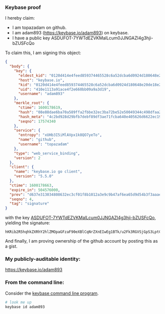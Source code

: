 ### Keybase proof

I hereby claim:

  * I am topazadam on github.
  * I am adam893 (https://keybase.io/adam893) on keybase.
  * I have a public key ASDUFOT-7YWTdEZVKMalLcum0JJNGAZI4g3hji-bZUSFcQo

To claim this, I am signing this object:

```json
{
  "body": {
    "key": {
      "eldest_kid": "0120d414e4feed859374465528c6a52dcba6d0924d180648e20de18e2f9b654485710a",
      "host": "keybase.io",
      "kid": "0120d414e4feed859374465528c6a52dcba6d0924d180648e20de18e2f9b654485710a",
      "uid": "410e1113a91ace4f2e660bb09a9a3d19",
      "username": "adam893"
    },
    "merkle_root": {
      "ctime": 1600178619,
      "hash": "08e88dae6ba70a589ffa2fbbe32ec3ba72be52e50049344c498dfaa2413825ab77e0bba02ef9fda3c8fdcf3d8ee3c3a40313d635fcb1471b230f8619b23d1a09",
      "hash_meta": "4c2bd928d29bfb7debf89df3ae71fcba640e405626d6622ec19f3a6a86c1a2b1",
      "seqno": 17574340
    },
    "service": {
      "entropy": "xUHb3I5iMlAVpx1k8QO7yeTo",
      "name": "github",
      "username": "topazadam"
    },
    "type": "web_service_binding",
    "version": 2
  },
  "client": {
    "name": "keybase.io go client",
    "version": "5.5.0"
  },
  "ctime": 1600178663,
  "expire_in": 504576000,
  "prev": "d637e313034808632ec3cf01f8b1012a3e9c9b47af6ea65d9d54b3f3aaae7fc5",
  "seqno": 4,
  "tag": "signature"
}
```

with the key [ASDUFOT-7YWTdEZVKMalLcum0JJNGAZI4g3hji-bZUSFcQo](https://keybase.io/adam893), yielding the signature:

```
hKRib2R5hqhkZXRhY2hlZMOpaGFzaF90eXBlCqNrZXnEIwEg1BTk/u2Fk3RGVSjGpS3LptCSTRgGSOIN4Y4vm2VEhXEKp3BheWxvYWTESpcCBMQg1jfjEwNICGMuw88B+LEBKj6cm0evbqZdnVSz86quf8XEICD4HE0yj9fphdq0QVjYAix4mM9JFv+muUUFPOJPrZLeAgHCo3NpZ8RA+G6zAlWKGjPJrID0pnOxyH1deaKzY+sNGF6fGEhHxYzC8hmb9f4sN6Fn2IbzJVmDbJvzL35HyjlfwJ22/UlxBqhzaWdfdHlwZSCkaGFzaIKkdHlwZQildmFsdWXEIIBTAxjKJ1bnjaHf8M8ZkSpRs5xGgwVjSS2VwvCORGVco3RhZ80CAqd2ZXJzaW9uAQ==

```

And finally, I am proving ownership of the github account by posting this as a gist.

### My publicly-auditable identity:

https://keybase.io/adam893

### From the command line:

Consider the [keybase command line program](https://keybase.io/download).

```bash
# look me up
keybase id adam893
```